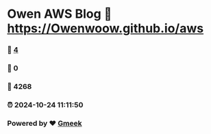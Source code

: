 # Owen AWS Blog :link: https://Owenwoow.github.io/aws 
### :page_facing_up: [4](https://Owenwoow.github.io/aws/tag.html) 
### :speech_balloon: 0 
### :hibiscus: 4268 
### :alarm_clock: 2024-10-24 11:11:50 
### Powered by :heart: [Gmeek](https://github.com/Meekdai/Gmeek)
